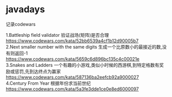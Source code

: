 # javadays
记录codewars<br>

1.Battleship field validator 验证战场(矩阵)是否合理<br>
https://www.codewars.com/kata/52bb6539a4cf1b12d90005b7<br>
2.Next smaller number with the same digits 生成一个比原数小的最接近的数,没有则返回-1<br>
https://www.codewars.com/kata/5659c6d896bc135c4c00021e<br>
3.Snakes and Ladders 一个有趣的小游戏,类似小时候的西游棋,到特定格数有奖励或惩罚,先到达终点为赢家<br>
https://www.codewars.com/kata/587136ba2eefcb92a9000027<br>
4.Century From Year 根据年份求当前世纪<br>
https://www.codewars.com/kata/5a3fe3dde1ce0e8ed6000097<br>
